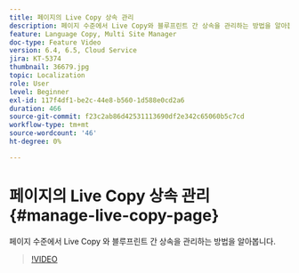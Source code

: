 ```yaml
---
title: 페이지의 Live Copy 상속 관리
description: 페이지 수준에서 Live Copy와 블루프린트 간 상속을 관리하는 방법을 알아봅니다
feature: Language Copy, Multi Site Manager
doc-type: Feature Video
version: 6.4, 6.5, Cloud Service
jira: KT-5374
thumbnail: 36679.jpg
topic: Localization
role: User
level: Beginner
exl-id: 117f4df1-be2c-44e8-b560-1d588e0cd2a6
duration: 466
source-git-commit: f23c2ab86d42531113690df2e342c65060b5c7cd
workflow-type: tm+mt
source-wordcount: '46'
ht-degree: 0%

---
```


# 페이지의 Live Copy 상속 관리 {#manage-live-copy-page}

페이지 수준에서 Live Copy 와 블루프린트 간 상속을 관리하는 방법을 알아봅니다.
>[!VIDEO](https://video.tv.adobe.com/v/36679?quality=12&learn=on)
